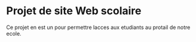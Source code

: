 # Projet de site Web scolaire

Ce projet en est un pour permettre lacces aux etudiants au protail de notre ecole.